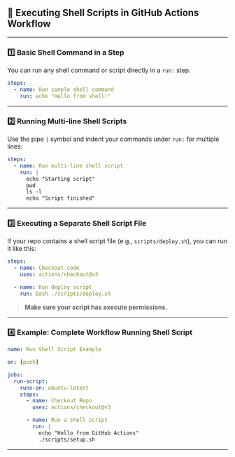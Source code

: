 ## 🐚 **Executing Shell Scripts in GitHub Actions Workflow**

---

### 1️⃣ **Basic Shell Command in a Step**

You can run any shell command or script directly in a `run:` step.

```yaml
steps:
  - name: Run simple shell command
    run: echo "Hello from shell!"
```

---

### 2️⃣ **Running Multi-line Shell Scripts**

Use the pipe `|` symbol and indent your commands under `run:` for multiple lines:

```yaml
steps:
  - name: Run multi-line shell script
    run: |
      echo "Starting script"
      pwd
      ls -l
      echo "Script finished"
```

---

### 3️⃣ **Executing a Separate Shell Script File**

If your repo contains a shell script file (e.g., `scripts/deploy.sh`), you can run it like this:

```yaml
steps:
  - name: Checkout code
    uses: actions/checkout@v3

  - name: Run deploy script
    run: bash ./scripts/deploy.sh
```

> **Make sure your script has execute permissions.**

---

### 4️⃣ **Example: Complete Workflow Running Shell Script**

```yaml
name: Run Shell Script Example

on: [push]

jobs:
  run-script:
    runs-on: ubuntu-latest
    steps:
      - name: Checkout Repo
        uses: actions/checkout@v3

      - name: Run a shell script
        run: |
          echo "Hello from GitHub Actions"
          ./scripts/setup.sh
```

---

